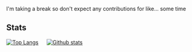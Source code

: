 I'm taking a break so don't expect any contributions for like... some time


## Stats
[![Top Langs](https://github-readme-stats.vercel.app/api/top-langs/?username=PicklesWithSalt&theme=dark)](https://github.com/anuraghazra/github-readme-stats)
&emsp;
[![Github stats](https://github-readme-stats.vercel.app/api?username=PicklesWithSalt&show_icons=true&theme=dark)](https://github.com/anuraghazra/github-readme-stats)
